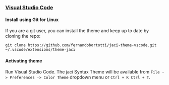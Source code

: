 ### [Visual Studio Code](https://code.visualstudio.com/)

#### Install using Git for Linux

If you are a git user, you can install the theme and keep up to date by cloning the repo:

    git clone https://github.com/fernandobortotti/jaci-theme-vscode.git ~/.vscode/extensions/theme-jaci

#### Activating theme

Run Visual Studio Code. The jaci Syntax Theme will be available from `File -> Preferences -> Color Theme` dropdown menu or `Ctrl + K Ctrl + T`.
